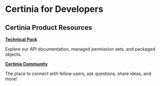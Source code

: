 # Certinia for Developers

## Certinia Product Resources

**[Technical Pack](https://help.financialforce.com/TechnicalReference/2023.2/Default.htm)**

Explore our API documentation, managed permission sets, and packaged objects.

**[Certinia Community](https://erp.force.com/community/login)**

The place to connect with fellow users, ask questions, share ideas, and more!


